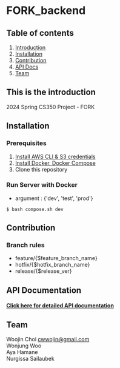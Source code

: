 # FORK_backend

## Table of contents
1. [Introduction](#introduction)
2. [Installation](#installation)
3. [Contribution](#contribution)
4. [API Docs](#api-documentation)
5. [Team](#team)

## This is the introduction <a name="introduction"></a>
2024 Spring CS350 Project - FORK

## Installation <a name="installation"></a>
### Prerequisites
1. [Install AWS CLI & S3 credentials](https://docs.aws.amazon.com/ko_kr/cli/latest/userguide/getting-started-install.html)
2. [Install Docker, Docker Compose](https://docs.docker.com/compose/install/)
3. Clone this repository
### Run Server with Docker
- argument : {'dev', 'test', 'prod'}
```shell
$ bash compose.sh dev
```

## Contribution <a name="contribution"></a>
### Branch rules
- feature/{$feature_branch_name}
- hotfix/{$hotfix_branch_name}
- release/{$release_ver}

## API Documentation <a name="api-documentation"></a>
#### [Click here for detailed API documentation](https://cwwojin.github.io/FORK_backend/)

## Team <a name="team"></a>
Woojin Choi <cwwojin@gmail.com> <br/>
Wonjung Woo <br/>
Aya Hamane <br/>
Nurgissa Sailaubek <br/>